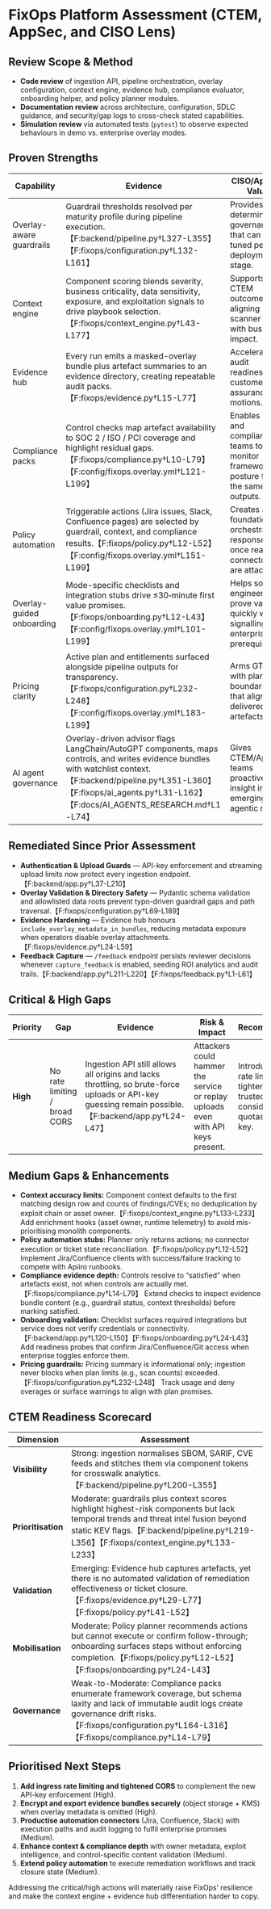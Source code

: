 # FixOps Platform Assessment (CTEM, AppSec, and CISO Lens)

## Review Scope & Method
- **Code review** of ingestion API, pipeline orchestration, overlay configuration, context engine, evidence hub, compliance evaluator, onboarding helper, and policy planner modules.
- **Documentation review** across architecture, configuration, SDLC guidance, and security/gap logs to cross-check stated capabilities.
- **Simulation review** via automated tests (`pytest`) to observe expected behaviours in demo vs. enterprise overlay modes.

## Proven Strengths
| Capability | Evidence | CISO/AppSec Value |
| --- | --- | --- |
| Overlay-aware guardrails | Guardrail thresholds resolved per maturity profile during pipeline execution.【F:backend/pipeline.py†L327-L355】【F:fixops/configuration.py†L132-L161】 | Provides deterministic governance that can be tuned per deployment stage.
| Context engine | Component scoring blends severity, business criticality, data sensitivity, exposure, and exploitation signals to drive playbook selection.【F:fixops/context_engine.py†L43-L177】 | Supports CTEM outcomes by aligning scanner data with business impact.
| Evidence hub | Every run emits a masked-overlay bundle plus artefact summaries to an evidence directory, creating repeatable audit packs.【F:fixops/evidence.py†L15-L77】 | Accelerates audit readiness and customer assurance motions.
| Compliance packs | Control checks map artefact availability to SOC 2 / ISO / PCI coverage and highlight residual gaps.【F:fixops/compliance.py†L10-L79】【F:config/fixops.overlay.yml†L121-L199】 | Enables risk and compliance teams to monitor framework posture from the same run outputs.
| Policy automation | Triggerable actions (Jira issues, Slack, Confluence pages) are selected by guardrail, context, and compliance results.【F:fixops/policy.py†L12-L52】【F:config/fixops.overlay.yml†L151-L199】 | Creates a foundation for orchestrated response once real connectors are attached.
| Overlay-guided onboarding | Mode-specific checklists and integration stubs drive ≤30‑minute first value promises.【F:fixops/onboarding.py†L12-L43】【F:config/fixops.overlay.yml†L101-L199】 | Helps solution engineers prove value quickly while signalling enterprise prerequisites.
| Pricing clarity | Active plan and entitlements surfaced alongside pipeline outputs for transparency.【F:fixops/configuration.py†L232-L248】【F:config/fixops.overlay.yml†L183-L199】 | Arms GTM with plan boundaries that align with delivered artefacts.
| AI agent governance | Overlay-driven advisor flags LangChain/AutoGPT components, maps controls, and writes evidence bundles with watchlist context.【F:backend/pipeline.py†L351-L360】【F:fixops/ai_agents.py†L31-L162】【F:docs/AI_AGENTS_RESEARCH.md†L1-L74】 | Gives CTEM/AppSec teams proactive insight into emerging agentic risk.

## Remediated Since Prior Assessment

- **Authentication & Upload Guards** — API-key enforcement and streaming upload limits now protect every ingestion endpoint.【F:backend/app.py†L37-L210】
- **Overlay Validation & Directory Safety** — Pydantic schema validation and allowlisted data roots prevent typo-driven guardrail gaps and path traversal.【F:fixops/configuration.py†L69-L189】
- **Evidence Hardening** — Evidence hub honours `include_overlay_metadata_in_bundles`, reducing metadata exposure when operators disable overlay attachments.【F:fixops/evidence.py†L24-L59】
- **Feedback Capture** — `/feedback` endpoint persists reviewer decisions whenever `capture_feedback` is enabled, seeding ROI analytics and audit trails.【F:backend/app.py†L211-L220】【F:fixops/feedback.py†L1-L61】

## Critical & High Gaps
| Priority | Gap | Evidence | Risk & Impact | Recommendation |
| --- | --- | --- | --- | --- |
| **High** | No rate limiting / broad CORS | Ingestion API still allows all origins and lacks throttling, so brute-force uploads or API-key guessing remain possible.【F:backend/app.py†L24-L47】 | Attackers could hammer the service or replay uploads even with API keys present. | Introduce ingress rate limiting and tighten CORS to trusted hosts; consider request quotas per API key.

## Medium Gaps & Enhancements
- **Context accuracy limits:** Component context defaults to the first matching design row and counts of findings/CVEs; no deduplication by exploit chain or asset owner.【F:fixops/context_engine.py†L133-L233】 Add enrichment hooks (asset owner, runtime telemetry) to avoid mis-prioritising monolith components.
- **Policy automation stubs:** Planner only returns actions; no connector execution or ticket state reconciliation.【F:fixops/policy.py†L12-L52】 Implement Jira/Confluence clients with success/failure tracking to compete with Apiiro runbooks.
- **Compliance evidence depth:** Controls resolve to “satisfied” when artefacts exist, not when controls are actually met.【F:fixops/compliance.py†L14-L79】 Extend checks to inspect evidence bundle content (e.g., guardrail status, context thresholds) before marking satisfied.
- **Onboarding validation:** Checklist surfaces required integrations but service does not verify credentials or connectivity.【F:backend/app.py†L120-L150】【F:fixops/onboarding.py†L24-L43】 Add readiness probes that confirm Jira/Confluence/Git access when enterprise toggles enforce them.
- **Pricing guardrails:** Pricing summary is informational only; ingestion never blocks when plan limits (e.g., scan counts) exceeded.【F:fixops/configuration.py†L232-L248】 Track usage and deny overages or surface warnings to align with plan promises.

## CTEM Readiness Scorecard
| Dimension | Assessment |
| --- | --- |
| **Visibility** | Strong: ingestion normalises SBOM, SARIF, CVE feeds and stitches them via component tokens for crosswalk analytics.【F:backend/pipeline.py†L200-L355】 |
| **Prioritisation** | Moderate: guardrails plus context scores highlight highest-risk components but lack temporal trends and threat intel fusion beyond static KEV flags.【F:backend/pipeline.py†L219-L356】【F:fixops/context_engine.py†L133-L233】 |
| **Validation** | Emerging: Evidence hub captures artefacts, yet there is no automated validation of remediation effectiveness or ticket closure.【F:fixops/evidence.py†L29-L77】【F:fixops/policy.py†L41-L52】 |
| **Mobilisation** | Moderate: Policy planner recommends actions but cannot execute or confirm follow-through; onboarding surfaces steps without enforcing completion.【F:fixops/policy.py†L12-L52】【F:fixops/onboarding.py†L24-L43】 |
| **Governance** | Weak-to-Moderate: Compliance packs enumerate framework coverage, but schema laxity and lack of immutable audit logs create governance drift risks.【F:fixops/configuration.py†L164-L316】【F:fixops/compliance.py†L14-L79】 |

## Prioritised Next Steps
1. **Add ingress rate limiting and tightened CORS** to complement the new API-key enforcement (High).
2. **Encrypt and export evidence bundles securely** (object storage + KMS) when overlay metadata is omitted (High).
3. **Productise automation connectors** (Jira, Confluence, Slack) with execution paths and audit logging to fulfil enterprise promises (Medium).
4. **Enhance context & compliance depth** with owner metadata, exploit intelligence, and control-specific content validation (Medium).
5. **Extend policy automation** to execute remediation workflows and track closure state (Medium).

Addressing the critical/high actions will materially raise FixOps’ resilience and make the context engine + evidence hub differentiation harder to copy.
